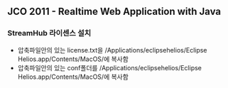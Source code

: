 JCO 2011 - Realtime Web Application with Java
-----------------

### StreamHub 라이센스 설치
- 압축파일안의 있는 license.txt을 /Applications/eclipsehelios/Eclipse Helios.app/Contents/MacOS/에 복사함 
- 압축파일안의 있는 conf폴더를 /Applications/eclipsehelios/Eclipse Helios.app/Contents/MacOS/에 복사함 
